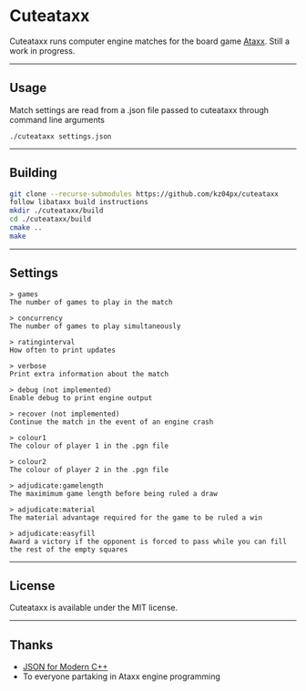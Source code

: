 # Cuteataxx
Cuteataxx runs computer engine matches for the board game [Ataxx](https://en.wikipedia.org/wiki/Ataxx). Still a work in progress.

---

## Usage
Match settings are read from a .json file passed to cuteataxx through command line arguments
```
./cuteataxx settings.json
```

---

## Building
```bash
git clone --recurse-submodules https://github.com/kz04px/cuteataxx
follow libataxx build instructions
mkdir ./cuteataxx/build
cd ./cuteataxx/build
cmake ..
make
```

---

## Settings
```
> games
The number of games to play in the match

> concurrency
The number of games to play simultaneously

> ratinginterval
How often to print updates

> verbose
Print extra information about the match

> debug (not implemented)
Enable debug to print engine output

> recover (not implemented)
Continue the match in the event of an engine crash

> colour1
The colour of player 1 in the .pgn file

> colour2
The colour of player 2 in the .pgn file

> adjudicate:gamelength
The maximimum game length before being ruled a draw

> adjudicate:material
The material advantage required for the game to be ruled a win

> adjudicate:easyfill
Award a victory if the opponent is forced to pass while you can fill the rest of the empty squares
```

---

## License
Cuteataxx is available under the MIT license.

---

## Thanks
- [JSON for Modern C++](https://github.com/nlohmann/json)
- To everyone partaking in Ataxx engine programming
